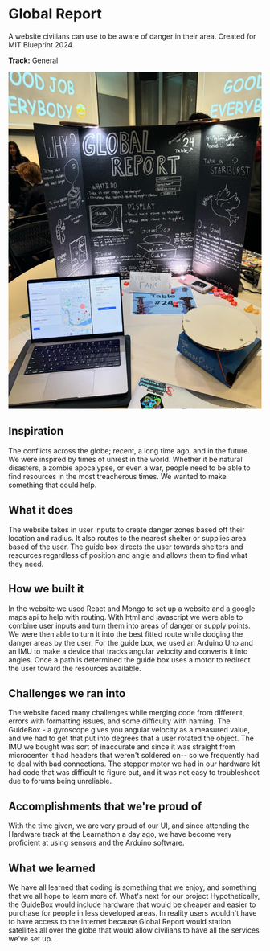 # Global Report
A website civilians can use to be aware of danger in their area. Created for MIT Blueprint 2024. 

**Track:** General

![Our trifold and project during judging.](trifold-project.jpg)

## Inspiration
The conflicts across the globe; recent, a long time ago, and in the future. We were inspired by times of unrest in the world. Whether it be natural disasters, a zombie apocalypse, or even a war, people need to be able to find resources in the most treacherous times. We wanted to make something that could help.

## What it does
The website takes in user inputs to create danger zones based off their location and radius. It also routes to the nearest shelter or supplies area based of the user. The guide box directs the user towards shelters and resources regardless of position and angle and allows them to find what they need.

## How we built it
In the website we used React and Mongo to set up a website and a google maps api to help with routing. With html and javascript we were able to combine user inputs and turn them into areas of danger or supply points. We were then able to turn it into the best fitted route while dodging the danger areas by the user. For the guide box, we used an Arduino Uno and an IMU to make a device that tracks angular velocity and converts it into angles. Once a path is determined the guide box uses a motor to redirect the user toward the resources available.

## Challenges we ran into
The website faced many challenges while merging code from different, errors with formatting issues, and some difficulty with naming. The GuideBox - a gyroscope gives you angular velocity as a measured value, and we had to get that put into degrees that a user rotated the object. The IMU we bought was sort of inaccurate and since it was straight from microcenter it had headers that weren't soldered on-- so we frequently had to deal with bad connections. The stepper motor we had in our hardware kit had code that was difficult to figure out, and it was not easy to troubleshoot due to forums being unreliable.

## Accomplishments that we're proud of
With the time given, we are very proud of our UI, and since attending the Hardware track at the Learnathon a day ago, we have become very proficient at using sensors and the Arduino software.

## What we learned
We have all learned that coding is something that we enjoy, and something that we all hope to learn more of.
What's next for our project
Hypothetically, the GuideBox would include hardware that would be cheaper and easier to purchase for people in less developed areas. In reality users wouldn't have to have access to the internet because Global Report would station satellites all over the globe that would allow civilians to have all the services we've set up.
